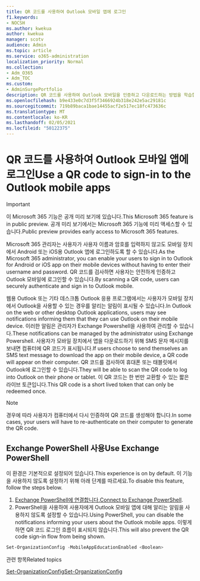 ```yaml
---
title: QR 코드를 사용하여 Outlook 모바일 앱에 로그인
f1.keywords:
- NOCSH
ms.author: kwekua
author: kwekua
manager: scotv
audience: Admin
ms.topic: article
ms.service: o365-administration
localization_priority: Normal
ms.collection:
- Adm_O365
- Adm_TOC
ms.custom:
- AdminSurgePortfolio
description: QR 코드를 사용하여 Outlook 모바일을 인증하고 다운로드하는 방법을 학습합니다.
ms.openlocfilehash: b9e433e0c7d3f5f3466924b318e242e5ac29181c
ms.sourcegitcommit: 719b89baca1bae14455acf2e517ec18fc473636c
ms.translationtype: MT
ms.contentlocale: ko-KR
ms.lasthandoff: 02/05/2021
ms.locfileid: "50122375"
---
```

# <a name="use-a-qr-code-to-sign-in-to-the-outlook-mobile-apps"></a><span data-ttu-id="34f00-103">QR 코드를 사용하여 Outlook 모바일 앱에 로그인</span><span class="sxs-lookup"><span data-stu-id="34f00-103">Use a QR code to sign-in to the Outlook mobile apps</span></span>

> [!IMPORTANT]
> <span data-ttu-id="34f00-104">이 Microsoft 365 기능은 공개 미리 보기에 있습니다.</span><span class="sxs-lookup"><span data-stu-id="34f00-104">This Microsoft 365 feature is in public preview.</span></span> <span data-ttu-id="34f00-105">공개 미리 보기에서는 Microsoft 365 기능에 미리 액세스할 수 있습니다.</span><span class="sxs-lookup"><span data-stu-id="34f00-105">Public preview provides early access to Microsoft 365 features.</span></span>

<span data-ttu-id="34f00-106">Microsoft 365 관리자는 사용자가 사용자 이름과 암호를 입력하지 않고도 모바일 장치에서 Android 또는 iOS용 Outlook 앱에 로그인하도록 할 수 있습니다.</span><span class="sxs-lookup"><span data-stu-id="34f00-106">As the Microsoft 365 administrator, you can enable your users to sign in to Outlook for Android or iOS app on their mobile devices without having to enter their username and password.</span></span> <span data-ttu-id="34f00-107">QR 코드를 검사하면 사용자는 안전하게 인증하고 Outlook 모바일에 로그인할 수 있습니다.</span><span class="sxs-lookup"><span data-stu-id="34f00-107">By scanning a QR code, users can securely authenticate and sign in to Outlook mobile.</span></span>

<span data-ttu-id="34f00-108">웹용 Outlook 또는 기타 데스크톱 Outlook 응용 프로그램에서는 사용자가 모바일 장치에서 Outlook을 사용할 수 있는 경우를 알리는 알림이 표시될 수 있습니다.</span><span class="sxs-lookup"><span data-stu-id="34f00-108">In Outlook on the web or other desktop Outlook applications, users may see notifications informing them that they can use Outlook on their mobile device.</span></span> <span data-ttu-id="34f00-109">이러한 알림은 관리자가 Exchange Powershell을 사용하여 관리할 수 있습니다.</span><span class="sxs-lookup"><span data-stu-id="34f00-109">These notifications can be managed by the administrator using Exchange Powershell.</span></span> <span data-ttu-id="34f00-110">사용자가 모바일 장치에서 앱을 다운로드하기 위해 SMS 문자 메시지를 보내면 컴퓨터에 QR 코드가 표시됩니다.</span><span class="sxs-lookup"><span data-stu-id="34f00-110">If users choose to send themselves an SMS text message to download the app on their mobile device, a QR code will appear on their computer.</span></span> <span data-ttu-id="34f00-111">QR 코드를 검사하여 휴대폰 또는 태블릿에서 Outlook에 로그인할 수 있습니다.</span><span class="sxs-lookup"><span data-stu-id="34f00-111">They will be able to scan the QR code to log into Outlook on their phone or tablet.</span></span> <span data-ttu-id="34f00-112">이 QR 코드는 한 번만 교환할 수 있는 짧은 라이브 토큰입니다.</span><span class="sxs-lookup"><span data-stu-id="34f00-112">This QR code is a short lived token that can only be redeemed once.</span></span>

> [!NOTE]
> <span data-ttu-id="34f00-113">경우에 따라 사용자가 컴퓨터에서 다시 인증하여 QR 코드를 생성해야 합니다.</span><span class="sxs-lookup"><span data-stu-id="34f00-113">In some cases, your users will have to re-authenticate on their computer to generate the QR code.</span></span>

## <a name="use-exchange-powershell"></a><span data-ttu-id="34f00-114">Exchange PowerShell 사용</span><span class="sxs-lookup"><span data-stu-id="34f00-114">Use Exchange PowerShell</span></span>

<span data-ttu-id="34f00-115">이 환경은 기본적으로 설정되어 있습니다.</span><span class="sxs-lookup"><span data-stu-id="34f00-115">This experience is on by default.</span></span> <span data-ttu-id="34f00-116">이 기능을 사용하지 않도록 설정하기 위해 아래 단계를 따르세요.</span><span class="sxs-lookup"><span data-stu-id="34f00-116">To disable this feature, follow the steps below.</span></span>

1. <span data-ttu-id="34f00-117">[Exchange PowerShell에 연결합니다.](https://docs.microsoft.com/powershell/exchange/connect-to-exchange-online-powershell?view=exchange-ps)</span><span class="sxs-lookup"><span data-stu-id="34f00-117">[Connect to Exchange PowerShell](https://docs.microsoft.com/powershell/exchange/connect-to-exchange-online-powershell?view=exchange-ps).</span></span>
2. <span data-ttu-id="34f00-118">PowerShell을 사용하여 사용자에게 Outlook 모바일 앱에 대해 알리는 알림을 사용하지 않도록 설정할 수 있습니다.</span><span class="sxs-lookup"><span data-stu-id="34f00-118">Using PowerShell, you can disable the notifications informing your users about the Outlook mobile apps.</span></span> <span data-ttu-id="34f00-119">이렇게 하면 QR 코드 로그인 흐름이 표시되지 않습니다.</span><span class="sxs-lookup"><span data-stu-id="34f00-119">This will also prevent the QR code sign-in flow from being shown.</span></span>

```powershell
Set-OrganizationConfig -MobileAppEducationEnabled <Boolean>
```

<span data-ttu-id="34f00-120">관련 항목</span><span class="sxs-lookup"><span data-stu-id="34f00-120">Related topics</span></span>

[<span data-ttu-id="34f00-121">Set-OrganizationConfig</span><span class="sxs-lookup"><span data-stu-id="34f00-121">Set-OrganizationConfig</span></span>](https://docs.microsoft.com/powershell/module/exchange/set-organizationconfig?view=exchange-ps)

